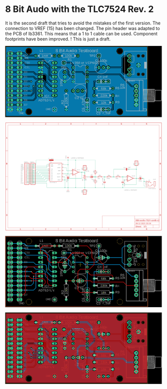 8 Bit Audo with the TLC7524 Rev. 2
==================================

It is the second draft that tries to avoid the mistakes of the first version. The connection to VREF (15) has been changed. The pin header was adapted to the PCB of lb3361. This means that a 1 to 1 cable can be used. Component footprints have been improved.
! This is just a draft.

![pcb-bottom](8Bit-audio-7524-axelb-v2-brd-bottom.png)

![schematic](8Bit-audio-7524-axelb-v2.sch.png)

![pcb-no-gnd](8Bit-audio-7524-axelb-v2-brd-no-gnd.png)

![pcb](8Bit-audio-7524-axelb-v2-brd-all.png)

